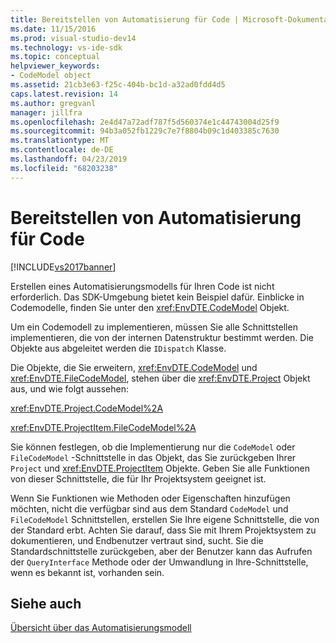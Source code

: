 ```yaml
---
title: Bereitstellen von Automatisierung für Code | Microsoft-Dokumentation
ms.date: 11/15/2016
ms.prod: visual-studio-dev14
ms.technology: vs-ide-sdk
ms.topic: conceptual
helpviewer_keywords:
- CodeModel object
ms.assetid: 21cb3e63-f25c-404b-bc1d-a32ad0fdd4d5
caps.latest.revision: 14
ms.author: gregvanl
manager: jillfra
ms.openlocfilehash: 2e4d47a72adf787f5d560374e1c44743004d25f9
ms.sourcegitcommit: 94b3a052fb1229c7e7f8804b09c1d403385c7630
ms.translationtype: MT
ms.contentlocale: de-DE
ms.lasthandoff: 04/23/2019
ms.locfileid: "68203238"
---
```

# <a name="providing-automation-for-code"></a>Bereitstellen von Automatisierung für Code
[!INCLUDE[vs2017banner](../../includes/vs2017banner.md)]

Erstellen eines Automatisierungsmodells für Ihren Code ist nicht erforderlich. Das SDK-Umgebung bietet kein Beispiel dafür. Einblicke in Codemodelle, finden Sie unter den <xref:EnvDTE.CodeModel> Objekt.  
  
 Um ein Codemodell zu implementieren, müssen Sie alle Schnittstellen implementieren, die von der internen Datenstruktur bestimmt werden. Die Objekte aus abgeleitet werden die `IDispatch` Klasse.  
  
 Die Objekte, die Sie erweitern, <xref:EnvDTE.CodeModel> und <xref:EnvDTE.FileCodeModel>, stehen über die <xref:EnvDTE.Project> Objekt aus, und wie folgt aussehen:  
  
 <xref:EnvDTE.Project.CodeModel%2A>  
  
 <xref:EnvDTE.ProjectItem.FileCodeModel%2A>  
  
 Sie können festlegen, ob die Implementierung nur die `CodeModel` oder `FileCodeModel` -Schnittstelle in das Objekt, das Sie zurückgeben Ihrer `Project` und <xref:EnvDTE.ProjectItem> Objekte. Geben Sie alle Funktionen von dieser Schnittstelle, die für Ihr Projektsystem geeignet ist.  
  
 Wenn Sie Funktionen wie Methoden oder Eigenschaften hinzufügen möchten, nicht die verfügbar sind aus dem Standard `CodeModel` und `FileCodeModel` Schnittstellen, erstellen Sie Ihre eigene Schnittstelle, die von der Standard erbt. Achten Sie darauf, dass Sie mit Ihrem Projektsystem zu dokumentieren, und Endbenutzer vertraut sind, sucht. Sie die Standardschnittstelle zurückgeben, aber der Benutzer kann das Aufrufen der `QueryInterface` Methode oder der Umwandlung in Ihre-Schnittstelle, wenn es bekannt ist, vorhanden sein.  
  
## <a name="see-also"></a>Siehe auch  
 [Übersicht über das Automatisierungsmodell](../../extensibility/internals/automation-model-overview.md)
